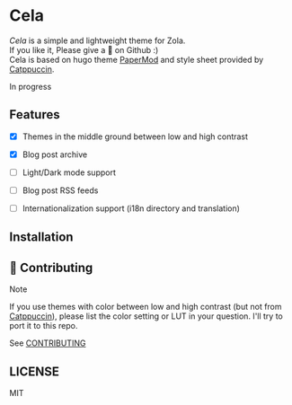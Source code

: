 # Cela

*Cela* is a simple and lightweight theme for Zola.<br>If you like it, Please give a 🌟 on Github :)<br>Cela is based on hugo theme [PaperMod](https://github.com/adityatelange/hugo-PaperMod) and style sheet provided by [Catppuccin](https://github.com/catppuccin/catppuccin).

In progress

<!-- Demo TODO -->


## Features

+ [x] Themes in the middle ground between low and high contrast
+ [x] Blog post archive
+ [ ] Light/Dark mode support
+ [ ] Blog post RSS feeds
+ [ ] Internationalization support (i18n directory and translation)


## Installation


## 👐 Contributing

> [!NOTE]
>
> If you use themes with color between low and high contrast (but not from [Catppuccin](https://github.com/catppuccin/catppuccin)),
> please list the color setting or LUT in your question. I'll try to port it to this repo.
> 
See [CONTRIBUTING](CONTRIBUTING.md)

## LICENSE

MIT
